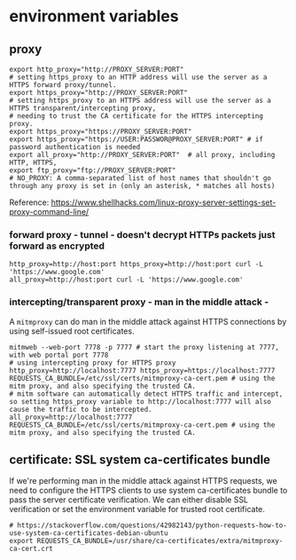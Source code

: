 # environment variables

## proxy

	export http_proxy="http://PROXY_SERVER:PORT"
	# setting https_proxy to an HTTP address will use the server as a HTTPS forward proxy/tunnel.
	export https_proxy="http://PROXY_SERVER:PORT"
	# setting https_proxy to an HTTPS address will use the server as a HTTPS transparent/intercepting proxy,
	# needing to trust the CA certificate for the HTTPS intercepting proxy.
	export https_proxy="https://PROXY_SERVER:PORT"
	export https_proxy="https://USER:PASSWOR@PROXY_SERVER:PORT" # if password authentication is needed
	export all_proxy="http://PROXY_SERVER:PORT"  # all proxy, including HTTP, HTTPS, 
	export ftp_proxy="ftp://PROXY_SERVER:PORT"
	# NO_PROXY: A comma-separated list of host names that shouldn't go through any proxy is set in (only an asterisk, * matches all hosts)

Reference: https://www.shellhacks.com/linux-proxy-server-settings-set-proxy-command-line/

### forward proxy - tunnel - doesn't decrypt HTTPs packets just forward as encrypted

    http_proxy=http://host:port https_proxy=http://host:port curl -L 'https://www.google.com'
    all_proxy=http://host:port curl -L 'https://www.google.com'

### intercepting/transparent proxy - man in the middle attack - 
A `mitmproxy` can do man in the middle attack against HTTPS connections by using self-issued root certificates.

	mitmweb --web-port 7778 -p 7777 # start the proxy listening at 7777, with web portal port 7778
	# using intercepting proxy for HTTPS proxy
	http_proxy=http://localhost:7777 https_proxy=https://localhost:7777 REQUESTS_CA_BUNDLE=/etc/ssl/certs/mitmproxy-ca-cert.pem # using the mitm proxy, and also specifying the trusted CA.
	# mitm software can automatically detect HTTPS traffic and intercept, so setting https_proxy variable to http://localhost:7777 will also cause the traffic to be intercepted.
	all_proxy=http://localhost:7777 REQUESTS_CA_BUNDLE=/etc/ssl/certs/mitmproxy-ca-cert.pem # using the mitm proxy, and also specifying the trusted CA.

## certificate: SSL system ca-certificates bundle
If we're performing man in the middle attack against HTTPS requests, we need to configure the HTTPS clients to
use system ca-certificates bundle to pass the server certificate verification.
We can either disable SSL verification or set the environment variable for trusted root certificate.

	# https://stackoverflow.com/questions/42982143/python-requests-how-to-use-system-ca-certificates-debian-ubuntu
	export REQUESTS_CA_BUNDLE=/usr/share/ca-certificates/extra/mitmproxy-ca-cert.crt
